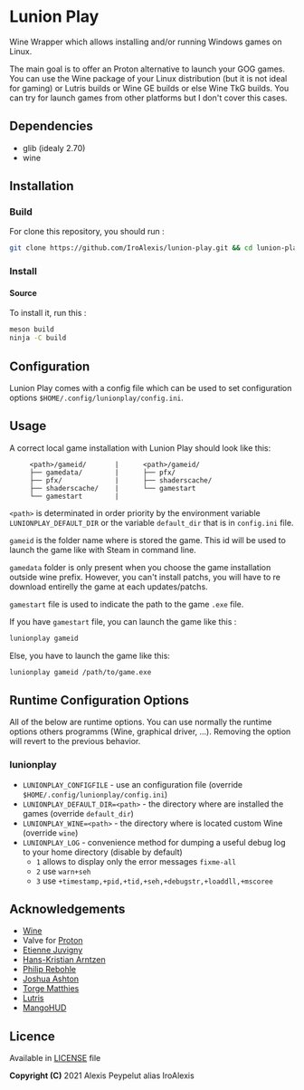 # Lunion Play

Wine Wrapper which allows installing and/or running Windows games on Linux.

The main goal is to offer an Proton alternative to launch your GOG games. You can use the Wine package of your Linux distribution (but it is not ideal for gaming) or Lutris builds or Wine GE builds or else Wine TkG builds. You can try for launch games from other platforms but I don't cover this cases.



## Dependencies
* glib (idealy 2.70)
* wine



## Installation

### Build
For clone this repository, you should run :
```bash
git clone https://github.com/IroAlexis/lunion-play.git && cd lunion-play
```

### Install
#### Source
To install it, run this :
```bash
meson build
ninja -C build
```



## Configuration
Lunion Play comes with a config file which can be used to set configuration options `$HOME/.config/lunionplay/config.ini`.



## Usage
A correct local game installation with Lunion Play should look like this:
```
     <path>/gameid/       |      <path>/gameid/
     ├── gamedata/        |      ├── pfx/
     ├── pfx/             |      ├── shaderscache/
     ├── shaderscache/    |      └── gamestart
     └── gamestart        |
```
`<path>` is determinated in order priority by the environment variable `LUNIONPLAY_DEFAULT_DIR` or the variable `default_dir` that is in `config.ini` file.

`gameid` is the folder name where is stored the game. This id will be used to launch the game like with Steam in command line.

`gamedata` folder is only present when you choose the game installation outside wine prefix. However, you can't install patchs, you will have to re download entirelly the game at each updates/patchs.

`gamestart` file is used to indicate the path to the game `.exe` file.


If you have `gamestart` file, you can launch the game like this :
```bash
lunionplay gameid
```
Else, you have to launch the game like this: 
```bash
lunionplay gameid /path/to/game.exe
```



## Runtime Configuration Options
All of the below are runtime options. You can use normally the runtime options others programms (Wine, graphical driver, ...). Removing the option will revert to the previous behavior.
### lunionplay
* `LUNIONPLAY_CONFIGFILE` - use an configuration file (override `$HOME/.config/lunionplay/config.ini`)
* `LUNIONPLAY_DEFAULT_DIR=<path>` - the directory where are installed the games (override `default_dir`)
* `LUNIONPLAY_WINE=<path>` - the directory where is located custom Wine (override `wine`)
* `LUNIONPLAY_LOG` - convenience method for dumping a useful debug log to your home directory (disable by default)
  * `1` allows to display only the error messages `fixme-all`
  * `2` use `warn+seh`
  * `3` use `+timestamp,+pid,+tid,+seh,+debugstr,+loaddll,+mscoree`



## Acknowledgements
* [Wine](https://winehq.org)
* Valve for [Proton](https://github.com/ValveSoftware/Proton)
* [Etienne Juvigny](https://github.com/Tk-Glitch)
* [Hans-Kristian Arntzen](https://github.com/HansKristian-Work)
* [Philip Rebohle](https://github.com/doitsujin)
* [Joshua Ashton](https://github.com/Joshua-Ashton)
* [Torge Matthies ](https://github.com/openglfreak)
* [Lutris](https://github.com/lutris)
* [MangoHUD](https://github.com/flightlessmango/MangoHud)



## Licence
Available in [LICENSE](LICENSE) file<br>

**Copyright (C)** 2021 Alexis Peypelut alias IroAlexis
